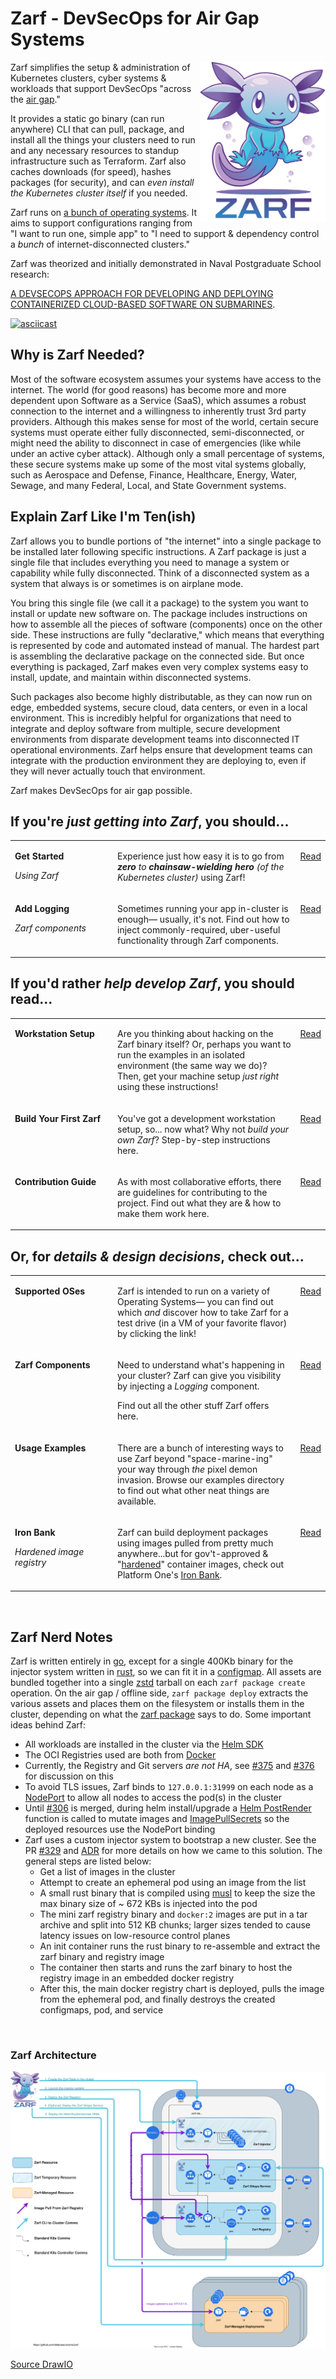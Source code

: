 # Zarf - DevSecOps for Air Gap Systems

<img align="right" alt="zarf logo" src=".images/zarf-logo.png"  height="256" />

Zarf simplifies the setup & administration of Kubernetes clusters, cyber systems & workloads that support DevSecOps "across the [air gap](https://en.wikipedia.org/wiki/Air_gap_(networking))."

It provides a static go binary (can run anywhere) CLI that can pull, package, and install all the things your clusters need to run and any necessary resources to standup infrastructure such as Terraform. Zarf also caches downloads (for speed), hashes packages (for security), and can _even install the Kubernetes cluster itself_ if you needed.

Zarf runs on [a bunch of operating systems](./docs/supported-oses.md). It aims to support configurations ranging from "I want to run one, simple app" to "I need to support & dependency control a _bunch_ of internet-disconnected clusters."

Zarf was theorized and initially demonstrated in Naval Postgraduate School research:

[A DEVSECOPS APPROACH FOR DEVELOPING AND DEPLOYING CONTAINERIZED CLOUD-BASED SOFTWARE ON SUBMARINES](https://calhoun.nps.edu/handle/10945/68688).


[![asciicast](https://asciinema.org/a/475530.svg)](https://asciinema.org/a/475530)

## Why is Zarf Needed?
Most of the software ecosystem assumes your systems have access to the internet. The world (for good reasons) has become more and more dependent upon Software as a Service (SaaS), which assumes a robust connection to the internet and a willingness to inherently trust 3rd party providers. Although this makes sense for most of the world, certain secure systems must operate either fully disconnected, semi-disconnected, or might need the ability to disconnect in case of emergencies (like while under an active cyber attack). Although only a small percentage of systems, these secure systems make up some of the most vital systems globally, such as Aerospace and Defense, Finance, Healthcare, Energy, Water, Sewage, and many Federal, Local, and State Government systems.  

## Explain Zarf Like I'm Ten(ish)

Zarf allows you to bundle portions of "the internet" into a single package to be installed later following specific instructions. A Zarf package is just a single file that includes everything you need to manage a system or capability while fully disconnected. Think of a disconnected system as a system that always is or sometimes is on airplane mode.

You bring this single file (we call it a package) to the system you want to install or update new software on. The package includes instructions on how to assemble all the pieces of software (components) once on the other side. These instructions are fully "declarative," which means that everything is represented by code and automated instead of manual. The hardest part is assembling the declarative package on the connected side. But once everything is packaged, Zarf makes even very complex systems easy to install, update, and maintain within disconnected systems.

Such packages also become highly distributable, as they can now run on edge, embedded systems, secure cloud, data centers, or even in a local environment. This is incredibly helpful for organizations that need to integrate and deploy software from multiple, secure development environments from disparate development teams into disconnected IT operational environments. Zarf helps ensure that development teams can integrate with the production environment they are deploying to, even if they will never actually touch that environment.

Zarf makes DevSecOps for air gap possible.

<!--
##########
# This block is about LEARNING TO USE Zarf
##########
-->
## If you're *just getting into Zarf*, you should...

<table>
<tbody>

<!-- row start: cuz markdown hates html indention -->
  <tr valign="top">
  <td width="150">

  **Get Started**

  _Using Zarf_

  </td>
  <td>

  Experience just how easy it is to go from _**zero** to **chainsaw-wielding hero** (of the Kubernetes cluster)_ using Zarf!

  </td>
  <td>

  [Read](./examples/game/)

  </td>
  </tr>
<!-- row end -->

<!-- row start -->
  <tr valign="top">
  <td>

  **Add Logging**

  _Zarf components_

  </td>
  <td>

  Sometimes running your app in-cluster is enough&mdash; usually, it's not. Find out how to inject commonly-required, uber-useful functionality through Zarf components.

  </td>
  <td>

  [Read](./examples/game/add-logging.md)

  </td>
  </tr>
<!-- row end -->
</tbody>
</table>

<!--
##########
# This block is about DEVELOPING Zarf
##########
-->
## If you'd rather *help develop Zarf*, you should read...

<table>
<tbody>

<!-- row start: cuz markdown hates html indention -->
  <tr valign="top">
  <td width="150">

  **Workstation Setup**

  </td>
  <td>

  Are you thinking about hacking on the Zarf binary itself? Or, perhaps you want to run the examples in an isolated environment (the same way we do)? Then, get your machine setup _just right_ using these instructions!

  </td>
  <td>

  [Read](./docs/workstation.md)

  </td>
  </tr>
<!-- row end -->

<!-- row start -->
  <tr valign="top">
  <td>

  **Build Your First Zarf**

  </td>
  <td>

  You've got a development workstation setup, so... now what? Why not _build your own Zarf_? Step-by-step instructions here.

  </td>
  <td>

  [Read](./docs/first-time-build.md)

  </td>
  </tr>
<!-- row end -->

<!-- row start -->
  <tr valign="top">
  <td>

  **Contribution Guide**

  </td>
  <td>

  As with most collaborative efforts, there are guidelines for contributing to the project. Find out what they are & how to make them work here.

  </td>
  <td>

  [Read](./CONTRIBUTING.md)

  </td>
  </tr>
<!-- row end -->

</tbody>
</table>

<!--
##########
# This block is about the MINUTIA & UNDERSTANDING WHY Zarf is the way it is
##########
-->
## Or, for *details & design decisions*, check out...

<table>
<tbody>

<!-- row start: cuz markdown hates html indention -->
  <tr valign="top">
  <td width="150">

  **Supported OSes**

  </td>
  <td>

  Zarf is intended to run on a variety of Operating Systems&mdash; you can find out which _and_ discover how to take Zarf for a test drive (in a VM of your favorite flavor) by clicking the link!

  </td>
  <td>

  [Read](./docs/supported-oses.md)

  </td>
  </tr>
<!-- row end -->

<!-- row start -->
  <tr valign="top">
  <td>

  **Zarf Components**

  </td>
  <td>

  Need to understand what's happening in your cluster? Zarf can give you visibility by injecting a _Logging_ component.

  Find out all the other stuff Zarf offers here.

  </td>
  <td>

  [Read](./docs/components.md)

  </td>
  </tr>
<!-- row end -->

<!-- row start -->
  <tr valign="top">
  <td>

  **Usage Examples**

  </td>
  <td>

  There are a bunch of interesting ways to use Zarf beyond "space-marine-ing" your way through _the_ pixel demon invasion. Browse our examples directory to find out what other neat things are available.

  </td>
  <td>

  [Read](./examples)

  </td>
  </tr>
<!-- row end -->

<!-- row start -->
  <tr valign="top">
  <td>

  **Iron Bank** <br/>

  _Hardened image registry_

  </td>
  <td>

  Zarf can build deployment packages using images pulled from pretty much anywhere...but for gov't-approved & "[hardened](https://en.wikipedia.org/wiki/Hardening_(computing))" container images, check out Platform One's [Iron Bank](https://p1.dso.mil/#/products/iron-bank/).

  </td>
  <td>

  [Read](./docs/ironbank.md)

  </td>
  </tr>
<!-- row end -->

</tbody>
</table>


&nbsp;


## Zarf Nerd Notes

Zarf is written entirely in [go](https://go.dev/), except for a single 400Kb binary for the injector system written in [rust](https://www.rust-lang.org/), so we can fit it in a [configmap](https://kubernetes.io/docs/concepts/configuration/configmap/). All assets are bundled together into a single [zstd](https://facebook.github.io/zstd/) tarball on each `zarf package create` operation. On the air gap / offline side, `zarf package deploy` extracts the various assets and places them on the filesystem or installs them in the cluster, depending on what the [zarf package](Zarf.yaml) says to do. Some important ideas behind Zarf:

- All workloads are installed in the cluster via the [Helm SDK](https://helm.sh/docs/topics/advanced/#go-sdk)
- The OCI Registries used are both from [Docker](https://github.com/distribution/distribution)
- Currently, the Registry and Git servers _are not HA_, see [#375](https://github.com/defenseunicorns/zarf/issues/376) and [#376](https://github.com/defenseunicorns/zarf/issues/376) for discussion on this
- To avoid TLS issues, Zarf binds to `127.0.0.1:31999` on each node as a [NodePort](https://kubernetes.io/docs/concepts/services-networking/service/#type-nodeport) to allow all nodes to access the pod(s) in the cluster
- Until [#306](https://github.com/defenseunicorns/zarf/pull/306) is merged, during helm install/upgrade a [Helm PostRender](https://helm.sh/docs/topics/advanced/#post-rendering) function is called to mutate images and [ImagePullSecrets](https://kubernetes.io/docs/concepts/containers/images/#specifying-imagepullsecrets-on-a-pod) so the deployed resources use the NodePort binding
- Zarf uses a custom injector system to bootstrap a new cluster. See the PR [#329](https://github.com/defenseunicorns/zarf/pull/329) and [ADR](docs/adr/0003-image-injection-into-remote-clusters-without-native-support.md) for more details on how we came to this solution.  The general steps are listed below:
  - Get a list of images in the cluster
  - Attempt to create an ephemeral pod using an image from the list
  - A small rust binary that is compiled using [musl](https://www.musl-libc.org/) to keep the size the max binary size of ~ 672 KBs is injected into the pod
  - The mini zarf registry binary and `docker:2` images are put in a tar archive and split into 512 KB chunks; larger sizes tended to cause latency issues on low-resource control planes
  - An init container runs the rust binary to re-assemble and extract the zarf binary and registry image
  - The container then starts and runs the zarf binary to host the registry image in an embedded docker registry
  - After this, the main docker registry chart is deployed, pulls the image from the ephemeral pod, and finally destroys the created configmaps, pod, and service

&nbsp;
### Zarf Architecture
![Architecture Diagram](./docs/architecture.drawio.svg)


[Source DrawIO](docs/architecture.drawio.svg)
